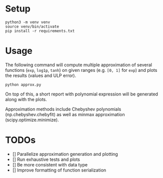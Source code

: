 # Setup

```
python3 -m venv venv
source venv/bin/activate
pip install -r requirements.txt
```

# Usage

The following command will compute multiple approximation of several functions (`exp`, `log1p`, `tanh`) on given ranges (e.g. `[0, 1]` for `exp`) and plots the results (values and ULP error).

```
python approx.py
```

On top of this, a short report with polynomial expression will be generated along with the plots. 

Approximation methods include Chebyshev polynomials (np.chebyshev.chebyfit) as well as minmax approximation (scipy.optimize.minimize).



# TODOs

- [] Parallelize approximation generation and plotting
- [] Run exhaustive tests and plots
- [] Be more consistent with data type
- [] Improve formatting of function serialization